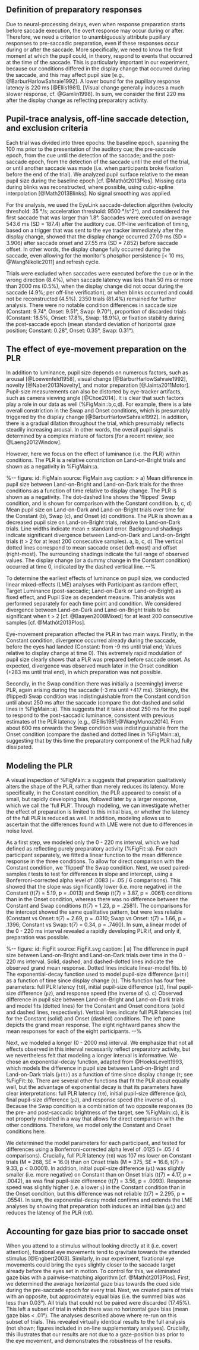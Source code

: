## Definition of preparatory responses

Due to neural-processing delays, even when response preparation starts before saccade execution, the overt response may occur during or after. Therefore, we need a criterion to unambiguously attribute pupillary responses to pre-saccadic preparation, even if these responses occur during or after the saccade. More specifically, we need to know the first moment at which the pupil could, in theory, respond to events that occurred at the time of the saccade. This is particularly important in our experiment, because our conditions differed in the display change that occurred during the saccade, and this may affect pupil size [e.g., @BarburHarlowSahraie1992]. A lower bound for the pupillary response latency is 220 ms [@Ellis1981]. [Visual change generally induces a much slower response, cf. @Gamlin1998]. In sum, we consider the first 220 ms after the display change as reflecting preparatory activity.

## Pupil-trace analysis, off-line saccade detection, and exclusion criteria

Each trial was divided into three epochs: the baseline epoch, spanning the 100 ms prior to the presentation of the auditory cue; the pre-saccade epoch, from the cue until the detection of the saccade; and the post-saccade epoch, from the detection of the saccade until the end of the trial, or until another saccade was made (i.e. when participants broke fixation before the end of the trial). We analyzed pupil surface relative to the mean pupil size during the baseline epoch [cf. @Mathôt2013Plos]. Missing data during blinks was reconstructed, where possible, using cubic-spline interpolation [@Math2013Blinks]. No signal smoothing was applied.

For the analysis, we used the EyeLink saccade-detection algorithm (velocity threshold: 35 °/s; acceleration threshold: 9500 °/s^2^), and considered the first saccade that was larger than 1.8°. Saccades were executed on average 543.6 ms (SD = 187.4) after the auditory cue. Off-line verification of timing, based on a trigger that was sent to the eye tracker immediately after the display change, showed that the display change occurred  27.09 ms (SD = 3.906) after saccade onset and 27.55 ms (SD = 7.852) before saccade offset. In other words, the display change fully occurred during the saccade, even allowing for the monitor's phosphor persistence [< 10 ms, @WangNikolic2011] and refresh cycle.

Trials were excluded when saccades were executed before the cue or in the wrong direction (8.4%), when saccade latency was less than 50 ms or more than 2000 ms (0.5%), when the display change did not occur during the saccade (4.9%; per off-line verification), or when blinks occurred and could not be reconstructed (4.5%). 2350 trials (81.4%) remained for further analysis. There were no notable condition differences in saccade size (Constant: 9.74°, Onset: 9.51°, Swap: 9.70°), proportion of discarded trials (Constant: 18.5%, Onset: 17.8%, Swap: 18.9%), or fixation stability during the post-saccade epoch (mean standard deviation of horizontal gaze position; Constant: 0.28°, Onset: 0.35°, Swap: 0.31°).

## The effect of eye-movement preparation on the PLR

In addition to luminance, pupil size depends on numerous factors, such as arousal [@Loewenfeld1958], visual change [@BarburHarlowSahraie1992], novelty [@Naber2013Novelty], and motor preparation [@Jainta2011Motor]. Pupil-size measurements can also be distorted by eye-tracker artifacts, such as camera viewing angle [@Choe2014]. It is clear that such factors play a role in our data as well (%FigMain::b,c,d). For example, there is a late overall constriction in the Swap and Onset conditions, which is presumably triggered by the display change [@BarburHarlowSahraie1992]. In addition, there is a gradual dilation throughout the trial, which presumably reflects steadily increasing arousal. In other words, the overall pupil signal is determined by a complex mixture of factors [for a recent review, see @Laeng2012Window].

However, here we focus on the effect of luminance (i.e. the PLR) within conditions. The PLR is a relative constriction on Land-on-Bright trials and shown as a negativity in %FigMain::a.

%--
figure:
 id: FigMain
 source: FigMain.svg
 caption: >
  a) Mean difference in pupil size between Land-on-Bright and Land-on-Dark trials for the three conditions as a function of time relative to display change. The PLR is shown as a negativity. The dot-dashed line shows the 'flipped' Swap condition, and is shown for comparison with the Constant condition. b, c, d) Mean pupil size on Land-on-Dark and Land-on-Bright trials over time for the Constant (b), Swap (c), and Onset (d) conditions. The PLR is shown as a decreased pupil size on Land-on-Bright trials, relative to Land-on-Dark trials. Line widths indicate mean ± standard error. Background shadings indicate significant divergence between Land-on-Dark and Land-on-Bright trials (t > 2 for at least 200 consecutive samples). a, b, c, d) The vertical dotted lines correspond to mean saccade onset (left-most) and offset (right-most). The surrounding shadings indicate the full range of observed values. The display change (or a dummy change in the Constant condition) occurred at time 0, indicated by the dashed vertical line.
--%

To determine the earliest effects of luminance on pupil size, we conducted linear mixed-effects (LME) analyses with Participant as random effect, Target Luminance (post-saccadic; Land-on-Dark or Land-on-Bright) as fixed effect, and Pupil Size as dependent measure. This analysis was performed separately for each time point and condition. We considered divergence between Land-on-Dark and Land-on-Bright trials to be significant when t > 2 [cf. @Baayen2008Mixed] for at least 200 consecutive samples [cf. @Mathôt2013Plos].

Eye-movement preparation affected the PLR in two main ways. Firstly, in the Constant condition, divergence occurred already during the saccade, before the eyes had landed (Constant: from -9 ms until trial end; Values relative to display change at time 0). This extremely rapid modulation of pupil size clearly shows that a PLR was prepared before saccade onset. As expected, divergence was observed much later in the Onset condition (+283 ms until trial end), in which preparation was not possible.

Secondly, in the Swap condition there was initially a (seemingly) inverse PLR, again arising during the saccade (-3 ms until +417 ms). Strikingly, the (flipped) Swap condition was indistinguishable from the Constant condition until about 250 ms after the saccade (compare the dot-dashed and solid lines in %FigMain::a). This suggests that it takes about 250 ms for the pupil to respond to the post-saccadic luminance, consistent with previous estimates of the PLR latency [e.g., @Ellis1981;@WangMunoz2014]. From about 600 ms onwards the Swap condition was indistinguishable from the Onset condition (compare the dashed and dotted lines in %FigMain::a), suggesting that by this time the preparatory component of the PLR had fully dissipated.

## Modeling the PLR

A visual inspection of %FigMain::a suggests that preparation qualitatively alters the shape of the PLR, rather than merely reduces its latency. More specifically, in the Constant condition, the PLR appeared to consist of a small, but rapidly developing bias, followed later by a larger response, which we call the 'full PLR'. Through modeling, we can investigate whether the effect of preparation is limited to this initial bias, or whether the latency of the full PLR is reduced as well. In addition, modeling allows us to ascertain that the differences found with LME were not due to differences in noise level.

As a first step, we modeled only the 0 - 220 ms interval, which we had defined as reflecting purely preparatory activity (%FigFit::a). For each participant separately, we fitted a linear function to the mean difference response in the three conditions. To allow for direct comparison with the Constant condition, we 'flipped' the Swap condition. Next, we used paired-samples *t* tests to test for differences in slope and intercept, using a Bonferroni-corrected alpha level of .0083 (= .05 / 6 comparisons). This showed that the slope was significantly lower (i.e. more negative) in the Constant (t(7) = 5.19, p = .0013) and Swap (t(7) = 3.87, p = .0061) conditions than in the Onset condition, whereas there was no difference between the Constant and Swap conditions (t(7) = 1.23, p = .2581). The comparisons for the intercept showed the same qualitative pattern, but were less reliable (Constant vs Onset: t(7) = 2.69, p = .0310; Swap vs Onset: t(7) = 1.66, p = .1396; Constant vs Swap: t(7) = 0.34, p = .7460). In sum, a linear model of the 0 - 220 ms interval revealed a rapidly developing PLR if, and only if, preparation was possible.

%--
figure:
 id: FigFit
 source: FigFit.svg
 caption: |
  a) The difference in pupil size between Land-on-Bright and Land-on-Dark trials over time in the 0 - 220 ms interval. Solid, dashed, and dashed-dotted lines indicate the observed grand mean response. Dotted lines indicate linear-model fits. b) The exponential-decay function used to model pupil-size difference (`p(t)`) as a function of time since display change (`t`). This function has four free parameters: full PLR latency (`t0`), initial pupil-size difference (`p1`), final pupil-size difference (`p2`), and response speed (the inverse of `s`). c) Observed difference in pupil size between Land-on-Bright and Land-on-Dark trials and model fits (dotted lines) for the Constant and Onset conditions (solid and dashed lines, respectively). Vertical lines indicate full PLR latencies (`t0`) for the Constant (solid) and Onset (dashed) conditions. The left pane depicts the grand mean response. The eight rightward panes show the mean responses for each of the eight participants.
--%

Next, we modeled a longer (0 - 2000 ms) interval. We emphasize that not all effects observed in this interval necessarily reflect preparatory activity, but we nevertheless felt that modeling a longer interval is informative. We chose an exponential-decay function, adapted from @HoeksLevelt1993, which models the difference in pupil size between Land-on-Bright and Land-on-Dark trials (`p(t)`) as a function of time since display change (`t`; see %FigFit::b). There are several other functions that fit the PLR about equally well, but the advantage of exponential decay is that its parameters have clear interpretations: full PLR latency (`t0`), initial pupil-size difference (`p1`), final pupil-size difference (`p2`), and response speed (the inverse of `s`). Because the Swap condition is a combination of two opposite responses (to the pre- and post-saccadic brightness of the target, see %FigMain::c), it is not properly modeled in a way that allows for direct comparison with the other conditions. Therefore, we model only the Constant and Onset conditions here.

We determined the model parameters for each participant, and tested for differences using a Bonferroni-corrected alpha level of .0125 (= .05 / 4 comparisons). Crucially, full PLR latency (`t0`) was 107 ms lower on Constant trials (M = 268, SE = 16.0) than on Onset trials (M = 375, SE = 16.6, t(7) = 9.33, p < 0.0001). In addition, initial pupil-size difference (`p1`) was slightly smaller (i.e. more negative) on Constant than on Onset trials (t(7) = 4.17, p = .0042), as was final pupil-size difference (t(7) = 3.56, p = .0093). Response speed was slightly higher (i.e. a lower `s`) in the Constant condition than in the Onset condition, but this difference was not reliable (t(7) = 2.295, p = .0554). In sum, the exponential-decay model confirms and extends the LME analyses by showing that preparation both induces an initial bias (`p1`) and reduces the latency of the PLR (`t0`).

## Accounting for gaze bias prior to saccade onset

When you attend to a stimulus without looking directly at it (i.e. covert attention), fixational eye movements tend to gravitate towards the attended stimulus [@Engbert2003]. Similarly, in our experiment, fixational eye movements could bring the eyes slightly closer to the saccade target already before the eyes set in motion. To control for this, we eliminated gaze bias with a pairwise-matching algorithm [cf. @Mathôt2013Plos]. First, we determined the average horizontal gaze bias towards the cued side during the pre-saccade epoch for every trial. Next, we created pairs of trials with an opposite, but approximately equal bias (i.e. the summed bias was less than 0.03°). All trials that could not be paired were discarded (17.45%). This left a subset of trial in which there was no horizontal gaze bias (mean gaze bias < .01°). The analyses described above where re-run on this subset of trials. This revealed virtually identical results to the full analysis (not shown; figures included in on-line supplementary analyses). Crucially, this illustrates that our results are not due to a gaze-position bias prior to the eye movement, and demonstrates the robustness of the results.

